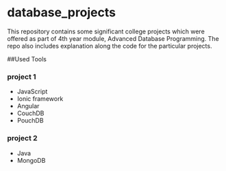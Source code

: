 # database_projects

This repository contains some significant college projects which were offered as part of 4th year module, Advanced Database Programming.
The repo also includes explanation along the code for the particular projects.

##Used Tools

### project 1
* JavaScript
* Ionic framework
* Angular
* CouchDB
* PouchDB

### project 2
* Java
* MongoDB

